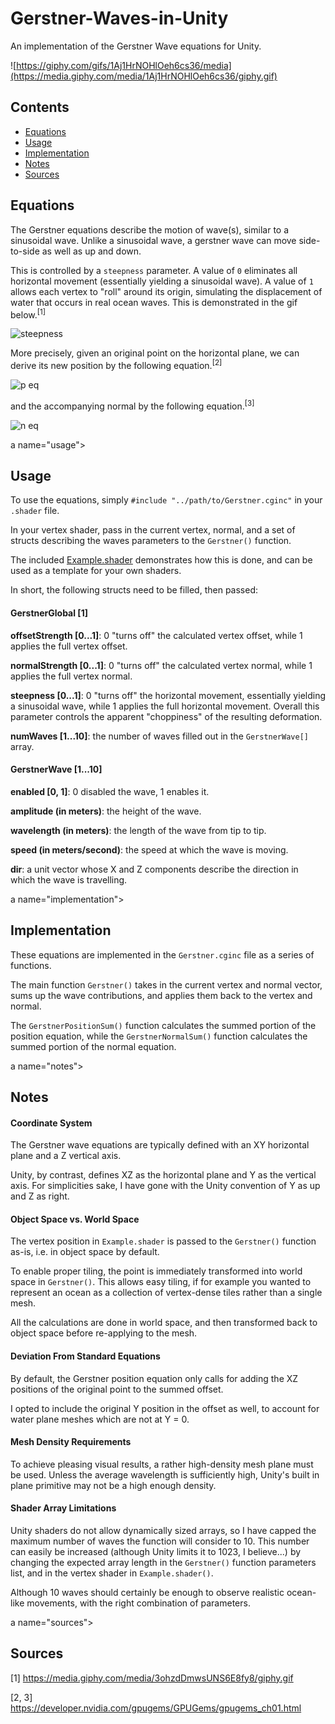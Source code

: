 
# Gerstner-Waves-in-Unity

An implementation of the Gerstner Wave equations for Unity.

![https://giphy.com/gifs/1Aj1HrNOHlOeh6cs36/media](https://media.giphy.com/media/1Aj1HrNOHlOeh6cs36/giphy.gif)

## Contents

- [Equations](#equations)
- [Usage](#usage)
- [Implementation](#implementation)
- [Notes](#notes)
- [Sources](#sources)

<a name="equations"></a>
## Equations

The Gerstner equations describe the motion of wave(s), similar to a sinusoidal wave. Unlike a sinusoidal wave, a gerstner wave can move side-to-side as well as up and down.

This is controlled by a `steepness` parameter. A value of `0` eliminates all horizontal movement (essentially yielding a sinusoidal wave). A value of `1` allows each vertex to "roll" around its origin, simulating the displacement of water that occurs in real ocean waves. This is demonstrated in the gif below.<sup>[1]</sup>

![steepness](https://media.giphy.com/media/3ohzdDmwsUNS6E8fy8/giphy.gif)

More precisely, given an original point on the horizontal plane, we can derive its new position by the following equation.<sup>[2]</sup>

![p eq](https://developer.nvidia.com/sites/all/modules/custom/gpugems/books/GPUGems/elementLinks/013equ01.jpg)

and the accompanying normal by the following equation.<sup>[3]</sup>

![n eq](https://developer.nvidia.com/sites/all/modules/custom/gpugems/books/GPUGems/elementLinks/013equ04.jpg)


a name="usage"></a>
## Usage

To use the equations, simply `#include "../path/to/Gerstner.cginc"` in your `.shader` file.

In your vertex shader, pass in the current vertex, normal, and a set of structs describing the waves parameters to the `Gerstner()` function.

The included [Example.shader](https://github.com/danielshervheim/Gerstner-Waves-in-Unity/blob/master/Assets/Shaders/Example.shader) demonstrates how this is done, and can be used as a template for your own shaders.

In short, the following structs need to be filled, then passed:

#### GerstnerGlobal [1]

**offsetStrength [0...1]**: 0 "turns off" the calculated vertex offset, while 1 applies the full vertex offset.

**normalStrength [0...1]**: 0 "turns off" the calculated vertex normal, while 1 applies the full vertex normal.

**steepness [0...1]**: 0 "turns off" the horizontal movement, essentially yielding a sinusoidal wave, while 1 applies the full horizontal movement. Overall this parameter controls the apparent "choppiness" of the resulting deformation.

**numWaves [1...10]**: the number of waves filled out in the `GerstnerWave[]` array.
	
#### GerstnerWave [1...10]

**enabled [0, 1]**: 0 disabled the wave, 1 enables it.

**amplitude (in meters)**: the height of the wave.

**wavelength (in meters)**: the length of the wave from tip to tip.

**speed (in meters/second)**: the speed at which the wave is moving.

**dir**: a unit vector whose X and Z components describe the direction in which the wave is travelling.


a name="implementation"></a>
## Implementation

These equations are implemented in the `Gerstner.cginc` file as a series of functions.

The main function `Gerstner()` takes in the current vertex and normal vector, sums up the wave contributions, and applies them back to the vertex and normal.

The `GerstnerPositionSum()` function calculates the summed portion of the position equation, while the `GerstnerNormalSum()` function calculates the summed portion of the normal equation.


a name="notes"></a>
## Notes

#### Coordinate System

The Gerstner wave equations are typically defined with an XY horizontal plane and a Z vertical axis.

Unity, by contrast, defines XZ as the horizontal plane and Y as the vertical axis. For simplicities sake, I have gone with the Unity convention of Y as up and Z as right.

#### Object Space vs. World Space

The vertex position in `Example.shader` is passed to the `Gerstner()` function as-is, i.e. in object space by default.

To enable proper tiling, the point is immediately transformed into world space in `Gerstner()`. This allows easy tiling, if for example you wanted to represent an ocean as a collection of vertex-dense tiles rather than a single mesh.

All the calculations are done in world space, and then transformed back to object space before re-applying to the mesh.

#### Deviation From Standard Equations

By default, the Gerstner position equation only calls for adding the XZ positions of the original point to the summed offset.

I opted to include the original Y position in the offset as well, to account for water plane meshes which are not at Y = 0.

#### Mesh Density Requirements

To achieve pleasing visual results, a rather high-density mesh plane must be used. Unless the average wavelength is sufficiently high, Unity's built in plane primitive may not be a high enough density.

#### Shader Array Limitations

Unity shaders do not allow dynamically sized arrays, so I have capped the maximum number of waves the function will consider to 10. This number can easily be increased (although Unity limits it to 1023, I believe...) by changing the expected array length in the `Gerstner()` function parameters list, and in the vertex shader in `Example.shader()`.

Although 10 waves should certainly be enough to observe realistic ocean-like movements, with the right combination of parameters.


a name="sources"></a>
## Sources

[1] https://media.giphy.com/media/3ohzdDmwsUNS6E8fy8/giphy.gif

[2, 3] https://developer.nvidia.com/gpugems/GPUGems/gpugems_ch01.html